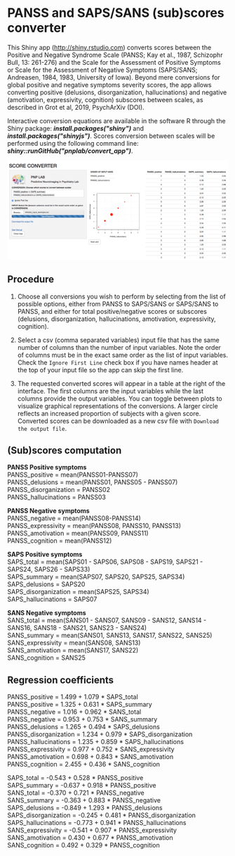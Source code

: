 

# PANSS and SAPS/SANS (sub)scores converter

This Shiny app (http://shiny.rstudio.com) converts scores between the Positive and Negative Syndrome Scale (PANSS; Kay et al., 1987, Schizophr Bull, 13: 261-276) and the Scale for the Assessment of Positive Symptoms or Scale for the Assessment of Negative Symptoms (SAPS/SANS; Andreasen, 1984, 1983, University of Iowa). Beyond mere conversions for global positive and negative symptoms severity scores, the app allows converting positive (delusions, disorganization, hallucinations) and negative (amotivation, expressivity, cognition) subscores between scales, as described in Grot et al, 2019, PsychArXiv (DOI).  

Interactive conversion equations are available in the software R through the Shiny package: **_install.packages("shiny")_** and **_install.packages("shinyjs")_**. Scores conversion between scales will be performed using the following command line: **_shiny::runGitHub("pnplab/convert_app")_**.


![](interface.png)


## Procedure

1. Choose all conversions you wish to perform by selecting from the list of possible options, either from PANSS to SAPS/SANS or SAPS/SANS to PANSS, and either for total positive/negative scores or subscores (delusions, disorganization, hallucinations, amotivation, expressivity, cognition).

2. Select a csv (comma separated variables) input file that has the same number of columns than the number of input variables. Note the order of columns must be in the exact same order as the list of input variables. Check the `Ignore First Line` check box if you have names header at the top of your input file so the app can skip the first line.

3. The requested converted scores will appear in a table at the right of the interface. The first columns are the input variables while the last columns provide the output variables. You can toggle between plots to visualize graphical representations of the conversions. A larger circle reflects an increased proportion of subjects with a given score. Converted scores can be downloaded as a new csv file with `Download the output file`.


## (Sub)scores computation   

**PANSS Positive symptoms** <br/>
PANSS_positive = mean(PANSS01-PANSS07) <br/>
PANSS_delusions = mean(PANSS01, PANSS05 - PANSS07) <br/> 
PANSS_disorganization = PANSS02 <br/>
PANSS_hallucinations = PANSS03 <br/>
		
**PANSS Negative symptoms** <br/>
PANSS_negative = mean(PANSS08-PANSS14) <br/>
PANSS_expressivity = mean(PANSS08, PANSS10, PANSS13) <br/> 
PANSS_amotivation = mean(PANSS09, PANSS11) <br/>
PANSS_cognition = mean(PANSS12) <br/>
	
**SAPS Positive symptoms** <br/>
SAPS_total = mean(SAPS01 - SAPS06, SAPS08 - SAPS19, SAPS21 - SAPS24, SAPS26 - SAPS33) <br/> 
SAPS_summary = mean(SAPS07, SAPS20, SAPS25, SAPS34) <br/>
SAPS_delusions = SAPS20 <br/> 
SAPS_disorganization = mean(SAPS25, SAPS34) <br/> 
SAPS_hallucinations = SAPS07 <br/>
	
**SANS Negative symptoms** <br/>
SANS_total = mean(SANS01 - SANS07, SANS09 - SANS12, SANS14 - SANS16, SANS18 - SANS21, SANS23 - SANS24) <br/>
SANS_summary = mean(SANS01, SANS13, SANS17, SANS22, SANS25) <br/>
SANS_expressivity = mean(SANS08, SANS13) <br/>
SANS_amotivation = mean(SANS17, SANS22) <br/>
SANS_cognition = SANS25 <br/>

## Regression coefficients

PANSS_positive		=	1.499	+	1.079	*	SAPS_total<br/>
PANSS_positive		=	1.325	+	0.631	*	SAPS_summary <br/>
PANSS_negative		=	1.016	+	0.962	*	SANS_total <br/>
PANSS_negative		=	0.953	+	0.753	*	SANS_summary <br/>
PANSS_delusions		=	1.265	+	0.494	*	SAPS_delusions <br/>
PANSS_disorganization	=	1.234	+	0.979	*	SAPS_disorganization <br/>
PANSS_hallucinations	=	1.235	+	0.859	*	SAPS_hallucinations <br/>
PANSS_expressivity	=	0.977	+	0.752	*	SANS_expressivity <br/>
PANSS_amotivation	=	0.698	+	0.843	*	SANS_amotivation <br/>
PANSS_cognition		=	2.455	+	0.436	*	SANS_cognition <br/>

SAPS_total		=	-0.543	+	0.528	*	PANSS_positive <br/>
SAPS_summary		=	-0.637	+	0.918	*	PANSS_positive <br/>
SANS_total		=	-0.370	+	0.721	*	PANSS_negative <br/>
SANS_summary		=	-0.363	+	0.883	*	PANSS_negative <br/>
SAPS_delusions		=	-0.849	+	1.293	*	PANSS_delusions <br/>
SAPS_disorganization	=	-0.245	+	0.481	*	PANSS_disorganization <br/>
SAPS_hallucinations	=	-0.773	+	0.941	*	PANSS_hallucinations <br/>
SANS_expressivity	=	-0.541	+	0.907	*	PANSS_expressivity <br/>
SANS_amotivation	=	0.430	+	0.677	*	PANSS_amotivation <br/>
SANS_cognition		=	0.492	+	0.329	*	PANSS_cognition <br/>




